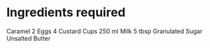 # Ingredients required
Caramel
2	    Eggs
4       Custard Cups
250 ml	Milk
5 tbsp	Granulated Sugar
Unsalted Butter